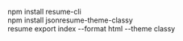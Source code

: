 npm install resume-cli  
npm install jsonresume-theme-classy  
resume export index --format html --theme classy  
